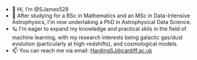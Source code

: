 - 👋 Hi, I’m @SJames528
- 👀 After studying for a BSc in Mathematics and an MSc in Data-Intensive Astrophysics, I'm now undertaking a PhD in Astrophysical Data Science.
- 🪐 I'm eager to expand my knowledge and practical skils in the field of machine learning, with my research interests being galactic gas/dust evolution (particularly at high-redshifts), and cosmological models.
- 📫 You can reach me via email: HardingSJ@cardiff.ac.uk

